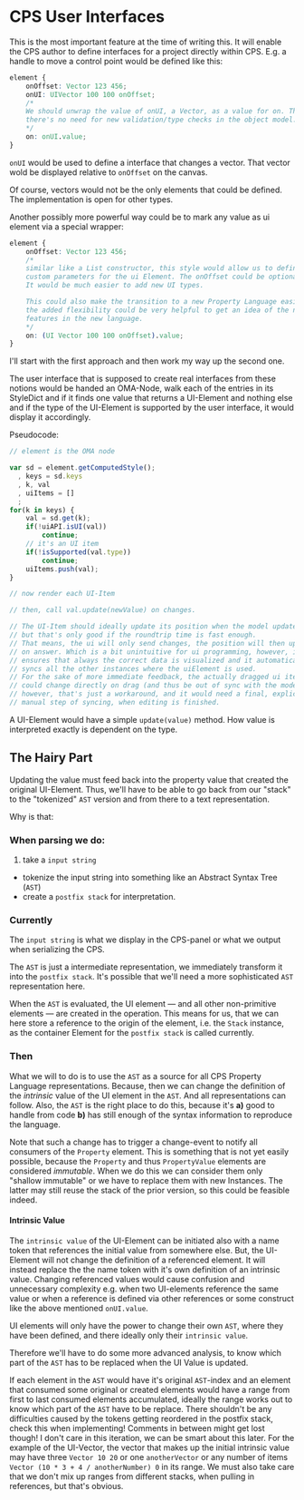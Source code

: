 # CPS User Interfaces


This is the most important feature at the time of writing this. It will
enable the CPS author to define interfaces for a project directly within CPS.
E.g. a handle to move a control point would be defined like this:

```css
element {
    onOffset: Vector 123 456;
    onUI: UIVector 100 100 onOffset;
    /*
    We should unwrap the value of onUI, a Vector, as a value for on. Thus
    there's no need for new validation/type checks in the object model.
    */
    on: onUI.value;
}
```

`onUI` would be used to define a interface that changes a vector.
That vector wold be displayed relative to `onOffset` on the canvas.

Of course, vectors would not be the only elements that could be defined. The
implementation is open for other types.

Another possibly more powerful way could be to mark any value as ui element
via a special wrapper:

```css
element {
    onOffset: Vector 123 456;
    /*
    similar like a List constructor, this style would allow us to define
    custom parameters for the ui Element. The onOffset could be optional.
    It would be much easier to add new UI types.

    This could also make the transition to a new Property Language easier,
    the added flexibility could be very helpful to get an idea of the needed
    features in the new language.
    */
    on: (UI Vector 100 100 onOffset).value;
}
```

I'll start with the first approach and then work my way up the second one.

The user interface that is supposed to create real interfaces from these
notions would be handed an OMA-Node, walk each of the entries in its
StyleDict and if it finds one value that returns a UI-Element and nothing else and
if the type of the UI-Element is supported by the user interface,
it would display it accordingly.

Pseudocode:

```js
// element is the OMA node

var sd = element.getComputedStyle();
  , keys = sd.keys
  , k, val
  , uiItems = []
  ;
for(k in keys) {
    val = sd.get(k);
    if(!uiAPI.isUI(val))
        continue;
    // it's an UI item
    if(!isSupported(val.type))
        continue;
    uiItems.push(val);
}

// now render each UI-Item

// then, call val.update(newValue) on changes.

// The UI-Item should ideally update its position when the model updates
// but that's only good if the roundtrip time is fast enough.
// That means, the ui will only send changes, the position will then update
// on answer. Which is a bit unintuitive for ui programming, however, it
// ensures that always the correct data is visualized and it automatically
// syncs all the other instances where the uiElement is used.
// For the sake of more immediate feedback, the actually dragged ui item
// could change directly on drag (and thus be out of sync with the model)
// however, that's just a workaround, and it would need a final, explicit,
// manual step of syncing, when editing is finished.

```

A UI-Element would have a simple `update(value)` method. How value is
interpreted exactly is dependent on the type.

## The Hairy Part

Updating the value must feed back into the property value that created the
original UI-Element. Thus, we'll have to be able to go back from our "stack"
to the "tokenized" `AST` version and from there to a text representation.

Why is that:

### When parsing we do:

1. take a `input string`
* tokenize the input string into something like an Abstract Syntax Tree (`AST`)
* create a `postfix stack` for interpretation.

### Currently

The `input string` is what we display in the CPS-panel or
what we output when serializing the CPS.

The `AST` is just a intermediate representation, we immediately
transform it into the `postfix stack`. It's possible that we'll need a more
sophisticated `AST` representation here.

When the `AST` is evaluated, the UI element — and all other non-primitive
elements — are created in the operation. This means for us, that we can here
store a reference to the origin of the element, i.e. the `Stack` instance,
as the container Element for the `postfix stack` is called currently.

### Then

What we will to do is to use the `AST` as a source for all CPS Property
Language representations. Because, then we can change the definition of
the *intrinsic* value of the UI element in the `AST`. And all representations
can follow. Also, the `AST` is the right place to do this, because it's
**a)** good to handle from code **b)** has still enough of the syntax
information to reproduce the language.

Note that such a change has to trigger a change-event to notify all consumers
of the `Property` element. This is something that is not yet easily possible,
because the `Property` and thus `PropertyValue` elements are considered
*immutable*. When we do this we can consider them only "shallow immutable"
or we have to replace them with new Instances. The latter may still reuse
the stack of the prior version, so this could be feasible indeed.

#### Intrinsic Value

The `intrinsic value` of the UI-Element can be initiated also with a
name token that references the initial value from somewhere else. But, the
UI-Element will not change the definition of a referenced element. It will
instead replace the the name token with it's own definition of an intrinsic
value. Changing referenced values would cause confusion and unnecessary
complexity e.g. when two UI-elements reference the same value or when a
reference is defined via other references or some construct like the above
mentioned `onUI.value`.

UI elements will only have the power to change their own `AST`, where they
have been defined, and there ideally only their `intrinsic value`.

Therefore we'll have to do some more advanced analysis, to know which part
of the `AST` has to be replaced when the UI Value is updated.

If each element in the `AST` would have it's original `AST`-index and an
element that consumed some original or created elements would have a range
from first to last consumed elements accumulated, ideally the range
works out to know which part of the `AST` have to be replace. There shouldn't
be any difficulties caused by the tokens getting reordered in the postfix
stack, check this when implementing! Comments in between might get lost
though! I don't care in this iteration, we can be smart about this later.
For the example of the UI-Vector, the vector that makes up the initial
intrinsic value may have three `Vector 10 20` or one `anotherVector` or
any number of items `Vector (10 * 3 + 4 / anotherNumber) 0` in its range.
We must also take care that we don't mix up ranges from different stacks,
when pulling in references, but that's obvious.






